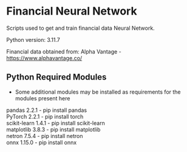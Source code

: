 # Financial Neural Network
Scripts used to get and train financial data Neural Network.

Python version: 3.11.7

Financial data obtained from:
Alpha Vantage - https://www.alphavantage.co/

## Python Required Modules
* Some additional modules may be installed as requirements for the modules present here

pandas 2.2.1 - pip install pandas  
PyTorch 2.2.1 - pip install torch  
scikit-learn 1.4.1 - pip install scikit-learn  
matplotlib 3.8.3 - pip install matplotlib  
netron 7.5.4 - pip install netron  
onnx 1.15.0 - pip install onnx
